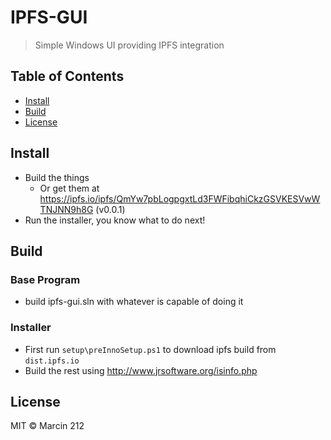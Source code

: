 IPFS-GUI
==================

> Simple Windows UI providing IPFS integration


## Table of Contents

- [Install](#install)
- [Build](#build)
- [License](#license)

## Install

* Build the things
  * Or get them at https://ipfs.io/ipfs/QmYw7pbLogpgxtLd3FWFibqhiCkzGSVKESVwWTNJNN9h8G (v0.0.1) 
* Run the installer, you know what to do next!

## Build

### Base Program
* build ipfs-gui.sln with whatever is capable of doing it

### Installer
* First run `setup\preInnoSetup.ps1` to download ipfs build from `dist.ipfs.io`
* Build the rest using http://www.jrsoftware.org/isinfo.php
## License

MIT © Marcin 212